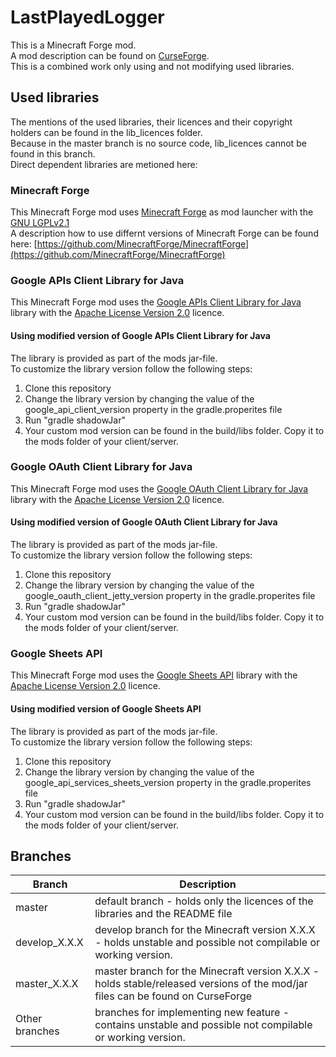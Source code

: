 # LastPlayedLogger

This is a Minecraft Forge mod.  
A mod description can be found on [CurseForge](https://www.curseforge.com/minecraft/mc-mods/last-played-logger).  
This is a combined work only using and not modifying used libraries.

## Used libraries

The mentions of the used libraries, their licences and their copyright holders can be found in the lib_licences folder.  
Because in the master branch is no source code, lib_licences cannot be found in this branch.  
Direct dependent libraries are metioned here:

### Minecraft Forge

This Minecraft Forge mod uses [Minecraft Forge](https://github.com/MinecraftForge/MinecraftForge) as mod launcher with the [GNU LGPLv2.1](https://www.gnu.org/licenses/old-licenses/lgpl-2.1.en.html)  
A description how to use differnt versions of Minecraft Forge can be found here: [https://github.com/MinecraftForge/MinecraftForge](https://github.com/MinecraftForge/MinecraftForge)

### Google APIs Client Library for Java

This Minecraft Forge mod uses the [Google APIs Client Library for Java](https://developers.google.com/api-client-library/java) library with the [Apache License Version 2.0](https://www.apache.org/licenses/LICENSE-2.0) licence.

#### Using modified version of Google APIs Client Library for Java

The library is provided as part of the mods jar-file.  
To customize the library version follow the following steps:
1. Clone this repository
2. Change the library version by changing the value of the google_api_client_version property in the gradle.properites file
3. Run "gradle shadowJar"
4. Your custom mod version can be found in the build/libs folder. Copy it to the mods folder of your client/server.

### Google OAuth Client Library for Java

This Minecraft Forge mod uses the [Google OAuth Client Library for Java](https://developers.google.com/api-client-library/java/google-oauth-java-client) library with the [Apache License Version 2.0](https://www.apache.org/licenses/LICENSE-2.0) licence.

#### Using modified version of Google OAuth Client Library for Java

The library is provided as part of the mods jar-file.  
To customize the library version follow the following steps:
1. Clone this repository
2. Change the library version by changing the value of the google_oauth_client_jetty_version property in the gradle.properites file
3. Run "gradle shadowJar"
4. Your custom mod version can be found in the build/libs folder. Copy it to the mods folder of your client/server.

### Google Sheets API

This Minecraft Forge mod uses the [Google Sheets API](https://developers.google.com/sheets/api) library with the [Apache License Version 2.0](https://www.apache.org/licenses/LICENSE-2.0) licence.

#### Using modified version of Google Sheets API

The library is provided as part of the mods jar-file.  
To customize the library version follow the following steps:
1. Clone this repository
2. Change the library version by changing the value of the google_api_services_sheets_version property in the gradle.properites file
3. Run "gradle shadowJar"
4. Your custom mod version can be found in the build/libs folder. Copy it to the mods folder of your client/server.

## Branches

| Branch  | Description |
| ------------- | ------------- |
| master | default branch - holds only the licences of the libraries and the README file |
| develop_X.X.X | develop branch for the Minecraft version X.X.X - holds unstable and possible not compilable or working version. |
| master_X.X.X | master branch for the Minecraft version X.X.X - holds stable/released versions of the mod/jar files can be found on CurseForge |
| Other branches | branches for implementing new feature - contains unstable and possible not compilable or working version. |

